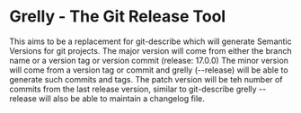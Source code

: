 # Grelly - The Git Release Tool

This aims to be a replacement for git-describe which 
will generate Semantic Versions for git projects.
The major version will come from either the branch name
or a version tag or version commit (release: 17.0.0) 
The minor version will come from a version tag or commit 
and grelly (--release) will be able to generate such 
commits and tags.
The patch version will be teh number of commits from
the last release version, similar to git-describe
grelly --release will also be able to maintain a 
changelog file.